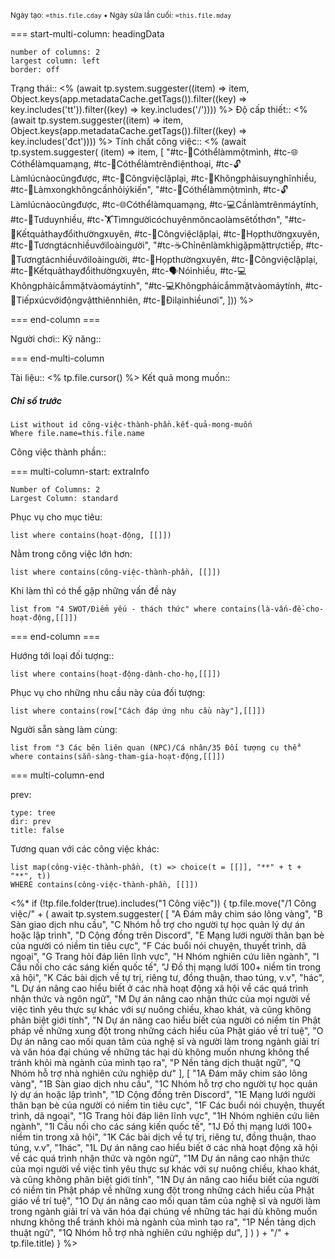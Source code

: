 <sub>Ngày tạo: `=this.file.cday` • Ngày sửa lần cuối: `=this.file.mday`</sub>

=== start-multi-column: headingData
```column-settings  
number of columns: 2
largest column: left
border: off
```

Trạng thái:: <% (await tp.system.suggester((item) => item, Object.keys(app.metadataCache.getTags()).filter((key) => key.includes('tt')).filter((key) => key.includes('/')))) %>
Độ cấp thiết:: <% (await tp.system.suggester((item) => item, Object.keys(app.metadataCache.getTags()).filter((key) => key.includes('đct')))) %>
Tính chất công việc:: <% (await tp.system.suggester(
	(item) => item, [
		"#tc-🧍Cóthểlàmmộtmình, #tc-🌐Cóthểlàmquamạng, #tc-📱Cóthểlàmtrênđiệnthoại, #tc-🔓Làmlúcnàocũngđược, #tc-🔁Côngviệclặplại, #tc-🧠Khôngphảisuynghĩnhiều, #tc-💬Làmxongkhôngcầnhỏiýkiến", 
		"#tc-🧍Cóthểlàmmộtmình, #tc-🔓Làmlúcnàocũngđược, #tc-🌐Cóthểlàmquamạng, #tc-💻Cầnlàmtrênmáytính, #tc-🧠Tưduynhiều, #tc️-🏋️Tìmngườicóchuyênmôncaolàmsẽtốthơn", 
		"#tc-🔁Kếtquảthayđổithườngxuyên, #tc-🔁Côngviệclặplại, #tc-💬Họpthườngxuyên, #tc-🥳Tươngtácnhiềuvớiloàingười", 
		"#tc-☕Chỉnênlàmkhigặpmặttrựctiếp, #tc-🥳Tươngtácnhiềuvớiloàingười, #tc-💬Họpthườngxuyên, #tc-🔁Côngviệclặplại, #tc-🔁Kếtquảthayđổithườngxuyên, #tc-🗣️Nóinhiều, #tc-💻Khôngphảicắmmặtvàomáytính", 
		"#tc-💻Khôngphảicắmmặtvàomáytính, #tc-🌳Tiếpxúcvớiđộngvậtthiênnhiên, #tc-🚴Đilạinhiềunơi", 
	])) %>

=== end-column ===

Người chơi::
Kỹ năng::

=== end-multi-column

Tài liệu:: <% tp.file.cursor() %>
Kết quả mong muốn:: 
##### Chỉ số trước

```dataview
List without id công-việc-thành-phần.kết-quả-mong-muốn
Where file.name=this.file.name
```
Công việc thành phần:: 

=== multi-column-start: extraInfo
```column-settings
Number of Columns: 2
Largest Column: standard
```

Phục vụ cho mục tiêu:
```dataview
list where contains(hoạt-động, [[]])
```
Nằm trong công việc lớn hơn:
```dataview
list where contains(công-việc-thành-phần, [[]])
```
Khi làm thì có thể gặp những vấn đề này
```dataview
list from "4 SWOT/Điểm yếu - thách thức" where contains(là-vấn-đề-cho-hoạt-động,[[]])
```

=== end-column ===

Hướng tới loại đối tượng::
```dataview
list where contains(hoạt-động-dành-cho-họ,[[]])
```
Phục vụ cho những nhu cầu này của đối tượng:
```dataview
list where contains(row["Cách đáp ứng nhu cầu này"],[[]])
```
Người sẵn sàng làm cùng:
```dataview
list from "3 Các bên liên quan (NPC)/Cá nhân/35 Đối tượng cụ thể" where contains(sẵn-sàng-tham-gia-hoạt-động,[[]])
```

=== multi-column-end

prev:
```breadcrumbs
type: tree
dir: prev
title: false
```

Tương quan với các công việc khác:
```dataview 
list map(công-việc-thành-phần, (t) => choice(t = [[]], "**" + t + "**", t))
WHERE contains(công-việc-thành-phần, [[]])
```

<%* if (!tp.file.folder(true).includes("1 Công việc")) {
	tp.file.move("/1 Công việc/" + (
		await tp.system.suggester(
			[ 
				"A Đám mây chim sáo lông vàng",
				"B Sàn giao dịch nhu cầu",
				"C Nhóm hỗ trợ cho người tự học quản lý dự án hoặc lập trình",
				"D Cộng đồng trên Discord",
				"E Mạng lưới người thân bạn bè của người có niềm tin tiêu cực",
				"F Các buổi nói chuyện, thuyết trình, dã ngoại",
				"G Trang hỏi đáp liên lĩnh vực",
				"H Nhóm nghiên cứu liên ngành",
				"I Cầu nối cho các sáng kiến quốc tế",
				"J Đồ thị mạng lưới 100+ niềm tin trong xã hội",
				"K Các bài dịch về tự trị, riêng tư, đồng thuận, thao túng, v.v",
				"hác",
				"L Dự án nâng cao hiểu biết ở các nhà hoạt động xã hội về các quá trình nhận thức và ngôn ngữ",
				"M Dự án nâng cao nhận thức của mọi người về việc tình yêu thực sự khác với sự nuông chiều, khao khát, và cũng không phân biệt giới tính",
				"N Dự án nâng cao hiểu biết của người có niềm tin Phật pháp về những xung đột trong những cách hiểu của Phật giáo về trí tuệ",
				"O Dự án nâng cao mối quan tâm của nghệ sĩ và người làm trong ngành giải trí và văn hóa đại chúng về những tác hại dù không muốn nhưng không thể tránh khỏi mà ngành của mình tạo ra",
				"P Nền tảng dịch thuật ngữ",
				"Q Nhóm hỗ trợ nhà nghiên cứu nghiệp dư"
			 ],
			[ 
				"1A Đám mây chim sáo lông vàng",
				"1B Sàn giao dịch nhu cầu",
				"1C Nhóm hỗ trợ cho người tự học quản lý dự án hoặc lập trình",
				"1D Cộng đồng trên Discord",
				"1E Mạng lưới người thân bạn bè của người có niềm tin tiêu cực",
				"1F Các buổi nói chuyện, thuyết trình, dã ngoại",
				"1G Trang hỏi đáp liên lĩnh vực",
				"1H Nhóm nghiên cứu liên ngành",
				"1I Cầu nối cho các sáng kiến quốc tế",
				"1J Đồ thị mạng lưới 100+ niềm tin trong xã hội",
				"1K Các bài dịch về tự trị, riêng tư, đồng thuận, thao túng, v.v",
				"1hác",
				"1L Dự án nâng cao hiểu biết ở các nhà hoạt động xã hội về các quá trình nhận thức và ngôn ngữ",
				"1M Dự án nâng cao nhận thức của mọi người về việc tình yêu thực sự khác với sự nuông chiều, khao khát, và cũng không phân biệt giới tính",
				"1N Dự án nâng cao hiểu biết của người có niềm tin Phật pháp về những xung đột trong những cách hiểu của Phật giáo về trí tuệ",
				"1O Dự án nâng cao mối quan tâm của nghệ sĩ và người làm trong ngành giải trí và văn hóa đại chúng về những tác hại dù không muốn nhưng không thể tránh khỏi mà ngành của mình tạo ra",
				"1P Nền tảng dịch thuật ngữ",
				"1Q Nhóm hỗ trợ nhà nghiên cứu nghiệp dư",
			] 
		)
	)  + "/" + tp.file.title)
} %>